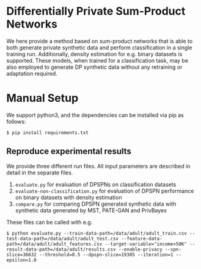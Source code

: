 # Differentially Private Sum-Product Networks

We here provide a method based on sum-product networks that is able to both generate private synthetic data and perform classification in a single training run. Additionally, density estimation for e.g. binary datasets is supported.
These models, when trained for a classification task, may be also employed to generate DP synthetic data without any retraining or adaptation required. 

# Manual Setup
We support python3, and the dependencies can be installed via pip as follows:
```
$ pip install requirements.txt
```

## Reproduce experimental results
We provide three different run files. All input parameters are described in detail in the separate files. 
1. `evaluate.py` for evaluation of DPSPNs on classification datasets 
2. `evaluate-non-classification.py` for evaluation of DPSPN performance on binary datasets with density estimation
3. `compare.py` for comparing DPSPN generated synthetic data with synthetic data generated by MST, PATE-GAN and PrivBayes 


These files can be called with e.g.
```
$ python evaluate.py --train-data-path=/data/adult/adult_train.csv --test-data-path=/data/adult/adult_test.csv --feature-data-path=/data/adult/adult_features.csv --target-variable="income>50K" --result-data-path=/data/adult/results.csv --enable-privacy --spn-slice=36632 --threshold=0.5 --dpspn-slice=19305 --iteration=1 --epsilon=1.0
```
